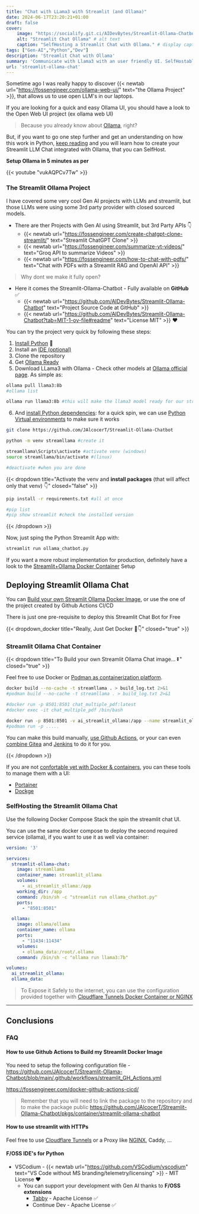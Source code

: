 ```yaml
---
title: "Chat with LLama3 with Streamlit (and Ollama)"
date: 2024-06-17T23:20:21+01:00
draft: false
cover:
    image: "https://socialify.git.ci/AIDevBytes/Streamlit-Ollama-Chatbot/image?description=1&font=Inter&language=1&name=1&stargazers=1&theme=Auto"
    alt: "Streamlit Chat Ollama" # alt text
    caption: "SelfHosting a Streamlit Chat with Ollama." # display caption under cover
tags: ["Gen-AI","Python","Dev"]
description: 'Streamlit Chat with Ollama'
summary: 'Communicate with Llama3 with an user friendly UI. SelfHostable Streamlit App to Chat with Ollama'
url: 'streamlit-ollama-chat'
---
```


Sometime ago I was really happy to discover {{< newtab url="https://fossengineer.com/ollama-web-ui/" text="the Ollama Project" >}}, that allows us to use open LLM's in our laptops.

If you are looking for a quick and easy Ollama UI, you should have a look to the Open Web UI project (ex ollama web UI)

> Because you already know about [Ollama](https://github.com/ollama/ollama), right?

But, if you want to go one step further and get an understanding on how this work in Python, [keep reading](#the-streamlit-ollama-project) and you will learn how to create your Streamlit LLM Chat integrated with Ollama, that you can SelfHost.

**Setup Ollama in 5 minutes as per**
<!-- 
https://www.youtube.com/watch?v=vukAQPCv7Tw -->

{{< youtube "vukAQPCv7Tw" >}}


<!-- https://github.com/AIDevBytes/Streamlit-Ollama-Chatbot -->

<!-- https://github.com/JAlcocerT/Streamlit-Ollama-Chatbot -->

### The Streamlit Ollama Project

I have covered some very cool Gen AI projects with LLMs and streamlit, but those LLMs were using some 3rd party provider with closed sourced models.

* There are ther Projects with Gen AI using Streamlit, but 3rd Party APIs 👇
  * {{< newtab url="https://fossengineer.com/create-chatgpt-clone-streamlit/" text="Streamlit ChatGPT Clone" >}}
  * {{< newtab url="https://fossengineer.com/summarize-yt-videos/" text="Groq API to summarize Videos" >}}
  * {{< newtab url="https://fossengineer.com/how-to-chat-with-pdfs/" text="Chat with PDFs with a Streamlit RAG and OpenAI API" >}}

> Why dont we make it fully open?


- Here it comes the Streamlit-Ollama-Chatbot - Fully available on **GitHub** ✅
  * {{< newtab url="https://github.com/AIDevBytes/Streamlit-Ollama-Chatbot" text="Project Source Code at GitHub" >}}
  * {{< newtab url="https://github.com/AIDevBytes/Streamlit-Ollama-Chatbot?tab=MIT-1-ov-file#readme" text="License MIT" >}} ❤️

You can try the project very quick by following these steps:

1. [Install Python](/guide-python/#installing-python-) 🐍
2. Install an [IDE (optional)](#foss-ides-for-python)
3. Clone the repository 
4. Get [Ollama Ready](/selfhosting-llms-ollama/)
5. Download LLama3 with Ollama - Check other models at [Ollama official page](https://ollama.com/library?sort=popular). As simple as:

```sh
ollama pull llama3:8b
#ollama list

ollama run llama3:8b #this will make the llama3 model ready for our streamlit App
```
6. And [install Python dependencies](/python-dependencies-for-ai/): for a quick spin, we can use [Python Virtual environments](/python-dependencies-for-ai/#venvs) to make sure it works

```sh
git clone https://github.com/JAlcocerT/Streamlit-Ollama-Chatbot

python -m venv streamllama #create it

streamllama\Scripts\activate #activate venv (windows)
source streamllama/bin/activate #(linux)

#deactivate #when you are done
```

{{< dropdown title="Activate the venv and **install packages** (that will affect only that venv) 👇" closed="false" >}}

```sh
pip install -r requirements.txt #all at once

#pip list
#pip show streamlit #check the installed version
```

{{< /dropdown >}}

Now, just sping the Python Streamlit App with:

```sh
streamlit run ollama_chatbot.py
```

If you want a more robust implementation for production, definitely have a look to the [Streamlit+Ollama Docker Container](#streamlit-ollama-chat-container) Setup


## Deploying Streamlit Ollama Chat

You can [Build your own Streamlit Ollama Docker Image](#how-to-use-github-actions-to-build-my-streamlit-docker-image), or use the one of the project created by Github Actions CI/CD

There is just one pre-requisite to deploy this Streamlit Chat Bot for Free

{{< dropdown_docker title="Really, Just Get Docker 🐋👇" closed="true" >}}


### Streamlit Ollama Chat Container

{{< dropdown title="To Build your own Streamlit Ollama Chat image... ⏬" closed="true" >}}

Feel free to use Docker or [Podman as containerization platform](/docker-alternatives-for-data-analytics/).

```sh
docker build --no-cache -t streamllama . > build_log.txt 2>&1
#podman build --no-cache -t streamllama . > build_log.txt 2>&1

#docker run -p 8501:8501 chat_multiple_pdf:latest
#docker exec -it chat_multiple_pdf /bin/bash

docker run -p 8501:8501 -v ai_streamlit_ollama:/app --name streamlit_ollama streamllama:latest /bin/sh -c "cd /app && streamlit run ollama_chatbot.py"
#podman run -p .....
```

You can make this build manually, [use Github Actions](/docker-github-actions-cicd/), or your can even [combine Gitea](/selfhosting-Gitea-docker) and [Jenkins](/selfhosting-jenkins-ci-cd) to do it for you.

{{< /dropdown >}}

If you are not [confortable yet with Docker & containers](https://fossengineer.com/docker-container-registries/), you can these tools to manage them with a UI:
* [Portainer](https://fossengineer.com/selfhosting-portainer-docker/)
* [Dockge](https://fossengineer.com/selfhosting-dockge/)

### SelfHosting the Streamlit Ollama Chat

Use the following Docker Compose Stack the spin the streamlit chat UI.

You can use the same docker compose to deploy the second required service (ollama), if you want to use it as well via container:

```yml
version: '3'

services:
  streamlit-ollama-chat:
    image: streamllama
    container_name: streamlit_ollama
    volumes:
      - ai_streamlit_ollama:/app
    working_dir: /app
    command: /bin/sh -c "streamlit run ollama_chatbot.py"
    ports:
      - "8501:8501"

  ollama:
    image: ollama/ollama
    container_name: ollama
    ports:
      - "11434:11434"
    volumes:
      - ollama_data:/root/.ollama
    command: /bin/sh -c "ollama run llama3:7b"

volumes:
  ai_streamlit_ollama:
  ollama_data:
```

> To Expose it Safely to the internet, you can use the configuration provided together with [Cloudflare Tunnels Docker Container or NGINX](#how-to-use-streamlit-with-https)


---

## Conclusions

### FAQ

#### How to use Github Actions to Build my Streamlit Docker Image

You need to setup the following configuration file - https://github.com/JAlcocerT/Streamlit-Ollama-Chatbot/blob/main/.github/workflows/streamlit_GH_Actions.yml

https://fossengineer.com/docker-github-actions-cicd/

> Remember that you will need to link the package to the repository and to make the package public https://github.com/JAlcocerT/Streamlit-Ollama-Chatbot/pkgs/container/streamlit-ollama-chatbot

#### How to use streamlit with HTTPs

Feel free to use [Cloudflare Tunnels](/selfhosting-cloudflared-tunnel-docker/) or a Proxy like [NGINX](/selfhosting-nginx-proxy-manager-docker/), Caddy, ...


#### F/OSS IDE's for Python

* VSCodium - {{< newtab url="https://github.com/VSCodium/vscodium" text="VS Code without MS branding/telemetry/licensing" >}} - MIT License ❤️
  * You can support your development with Gen AI thanks to **F/OSS extensions**
    * [Tabby](/selfhosting-Tabby-coding-assistant/) - Apache License ✅
    * Continue Dev - Apache License ✅
